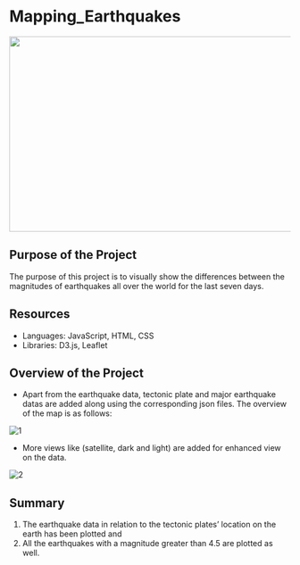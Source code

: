 # Mapping_Earthquakes

<img src="https://user-images.githubusercontent.com/73450637/106171331-689f7480-615f-11eb-9f2c-d41af981b0e6.jpg" width="1000" height="350">

## Purpose of the Project

The purpose of this project is to visually show the differences between the magnitudes of earthquakes all over the world for the last seven days.

## Resources

* Languages: JavaScript, HTML, CSS
* Libraries: D3.js, Leaflet

## Overview of the Project

* Apart from the earthquake data, tectonic plate and major earthquake datas are added along using the corresponding json files. The overview of the map is as follows:

![1](https://user-images.githubusercontent.com/73450637/109250839-5d6c5280-77b8-11eb-9723-b777312a9386.png)

* More views like (satellite, dark and light) are added for enhanced view on the data. 

![2](https://user-images.githubusercontent.com/73450637/106336574-2e1c0180-625d-11eb-9ab7-78de9976b074.png)

## Summary

1. The earthquake data in relation to the tectonic plates’ location on the earth has been plotted and
2. All the earthquakes with a magnitude greater than 4.5 are plotted as well.
